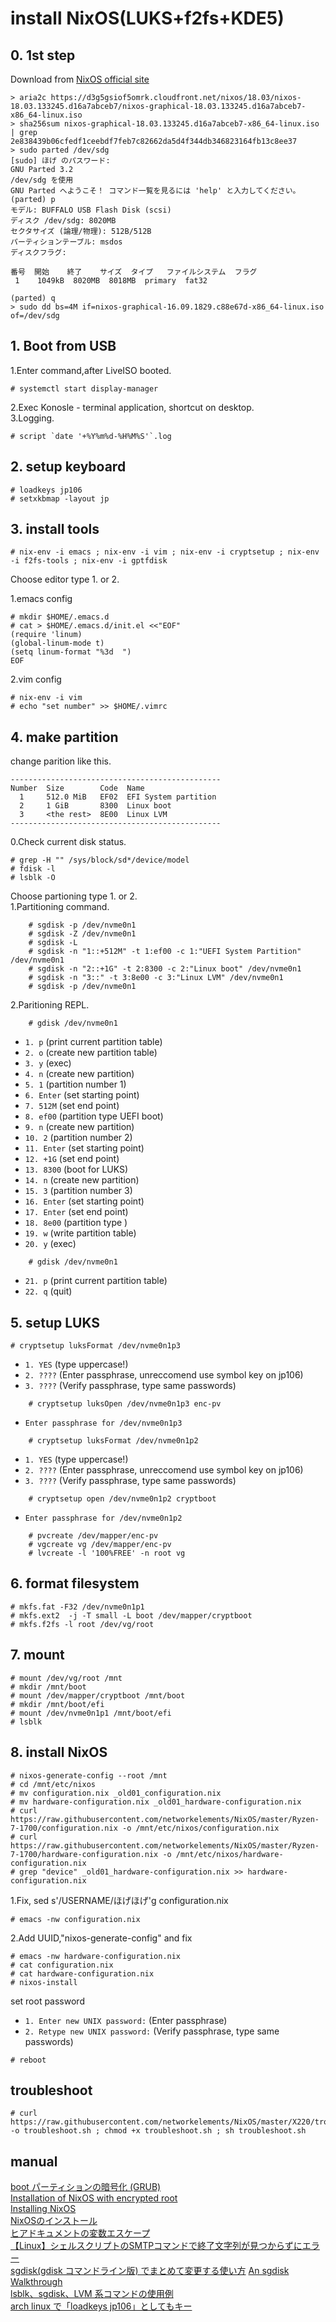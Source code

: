 # install NixOS(LUKS+f2fs+KDE5)
## 0. 1st step
Download from [NixOS official site](http://nixos.org/nixos/download.html)  

    > aria2c https://d3g5gsiof5omrk.cloudfront.net/nixos/18.03/nixos-18.03.133245.d16a7abceb7/nixos-graphical-18.03.133245.d16a7abceb7-x86_64-linux.iso
    > sha256sum nixos-graphical-18.03.133245.d16a7abceb7-x86_64-linux.iso | grep 2e838439b06cfedf1ceebdf7feb7c82662da5d4f344db346823164fb13c8ee37
    > sudo parted /dev/sdg
    [sudo] ほげ のパスワード: 
    GNU Parted 3.2
    /dev/sdg を使用
    GNU Parted へようこそ！ コマンド一覧を見るには 'help' と入力してください。
    (parted) p                                                                    
    モデル: BUFFALO USB Flash Disk (scsi)
    ディスク /dev/sdg: 8020MB
    セクタサイズ (論理/物理): 512B/512B
    パーティションテーブル: msdos
    ディスクフラグ: 

    番号  開始    終了    サイズ  タイプ   ファイルシステム  フラグ
     1    1049kB  8020MB  8018MB  primary  fat32

    (parted) q 
    > sudo dd bs=4M if=nixos-graphical-16.09.1829.c88e67d-x86_64-linux.iso of=/dev/sdg

## 1. Boot from USB
1.Enter command,after LiveISO booted.  

    # systemctl start display-manager

2.Exec Konosle - terminal application, shortcut on desktop.  
3.Logging.  

    # script `date '+%Y%m%d-%H%M%S'`.log

## 2. setup keyboard

    # loadkeys jp106
    # setxkbmap -layout jp

## 3. install tools
    # nix-env -i emacs ; nix-env -i vim ; nix-env -i cryptsetup ; nix-env -i f2fs-tools ; nix-env -i gptfdisk

Choose editor type 1. or 2.  

1.emacs config  
```
# mkdir $HOME/.emacs.d
# cat > $HOME/.emacs.d/init.el <<"EOF"
(require 'linum)
(global-linum-mode t)
(setq linum-format "%3d  ")
EOF
```
2.vim config  
```
# nix-env -i vim
# echo "set number" >> $HOME/.vimrc 
```


## 4. make partition
change parition like this.  
```
-----------------------------------------------
Number  Size        Code  Name
  1     512.0 MiB   EF02  EFI System partition
  2     1 GiB       8300  Linux boot
  3     <the rest>  8E00  Linux LVM
-----------------------------------------------
```
0.Check current disk status.  

    # grep -H "" /sys/block/sd*/device/model
    # fdisk -l
    # lsblk -O
 
Choose partioning type 1. or 2.  
1.Partitioning command.  
```
    # sgdisk -p /dev/nvme0n1
    # sgdisk -Z /dev/nvme0n1
    # sgdisk -L
    # sgdisk -n "1::+512M" -t 1:ef00 -c 1:"UEFI System Partition" /dev/nvme0n1
    # sgdisk -n "2::+1G" -t 2:8300 -c 2:"Linux boot" /dev/nvme0n1
    # sgdisk -n "3::" -t 3:8e00 -c 3:"Linux LVM" /dev/nvme0n1
    # sgdisk -p /dev/nvme0n1
```  
2.Paritioning REPL.  
```
    # gdisk /dev/nvme0n1
```
- `1. p` (print current partition table)
- `2. o` (create new partition table)
- `3. y` (exec)
- `4. n` (create new partition)
- `5. 1` (partition number 1)
- `6. Enter` (set starting point)
- `7. 512M` (set end point)
- `8. ef00` (partition type UEFI boot)
- `9. n` (create new partition)
- `10. 2` (partition number 2)
- `11. Enter` (set starting point)
- `12. +1G` (set end point)
- `13. 8300` (boot for LUKS)
- `14. n` (create new partition)
- `15. 3` (partition number 3)
- `16. Enter` (set starting point)
- `17. Enter` (set end point)
- `18. 8e00` (partition type  )
- `19. w` (write partition table)
- `20. y` (exec)  
```
    # gdisk /dev/nvme0n1
```
- `21. p` (print current partition table)
- `22. q` (quit)

## 5. setup LUKS 

    # cryptsetup luksFormat /dev/nvme0n1p3
- `1. YES` (type uppercase!)
- `2. ????` (Enter passphrase, unreccomend use symbol key on jp106)
- `3. ????` (Verify passphrase, type same passwords)
```    
    # cryptsetup luksOpen /dev/nvme0n1p3 enc-pv  
```
- `Enter passphrase for /dev/nvme0n1p3`
```
    # cryptsetup luksFormat /dev/nvme0n1p2  
```
- `1. YES` (type uppercase!)
- `2. ????` (Enter passphrase, unreccomend use symbol key on jp106)
- `3. ????` (Verify passphrase, type same passwords)
```    
    # cryptsetup open /dev/nvme0n1p2 cryptboot 
```
- `Enter passphrase for /dev/nvme0n1p2`
```
    # pvcreate /dev/mapper/enc-pv
    # vgcreate vg /dev/mapper/enc-pv
    # lvcreate -l '100%FREE' -n root vg
```

## 6. format filesystem


    # mkfs.fat -F32 /dev/nvme0n1p1
    # mkfs.ext2  -j -T small -L boot /dev/mapper/cryptboot  
    # mkfs.f2fs -l root /dev/vg/root  


## 7. mount

    # mount /dev/vg/root /mnt
    # mkdir /mnt/boot
    # mount /dev/mapper/cryptboot /mnt/boot
    # mkdir /mnt/boot/efi
    # mount /dev/nvme0n1p1 /mnt/boot/efi
    # lsblk
    
## 8. install NixOS

    # nixos-generate-config --root /mnt
    # cd /mnt/etc/nixos
    # mv configuration.nix _old01_configuration.nix
    # mv hardware-configuration.nix _old01_hardware-configuration.nix
    # curl https://raw.githubusercontent.com/networkelements/NixOS/master/Ryzen-7-1700/configuration.nix -o /mnt/etc/nixos/configuration.nix
    # curl https://raw.githubusercontent.com/networkelements/NixOS/master/Ryzen-7-1700/hardware-configuration.nix -o /mnt/etc/nixos/hardware-configuration.nix
    # grep "device" _old01_hardware-configuration.nix >> hardware-configuration.nix

1.Fix, sed s'/USERNAME/ほげほげ'g  configuration.nix

    # emacs -nw configuration.nix

2.Add UUID,"nixos-generate-config" and fix

    # emacs -nw hardware-configuration.nix
    # cat configuration.nix
    # cat hardware-configuration.nix
    # nixos-install
set root password
- `1. Enter new UNIX password:` (Enter passphrase)
- `2. Retype new UNIX password:` (Verify passphrase, type same passwords)
```
# reboot
```

troubleshoot
-------------
    # curl https://raw.githubusercontent.com/networkelements/NixOS/master/X220/troubleshoot.sh -o troubleshoot.sh ; chmod +x troubleshoot.sh ; sh troubleshoot.sh 

manual
-------
[boot パーティションの暗号化 (GRUB)](https://wiki.archlinuxjp.org/index.php/Dm-crypt/システム全体の暗号化#boot_.E3.83.91.E3.83.BC.E3.83.86.E3.82.A3.E3.82.B7.E3.83.A7.E3.83.B3.E3.81.AE.E6.9A.97.E5.8F.B7.E5.8C.96_.28GRUB.29)  
[Installation of NixOS with encrypted root](https://gist.github.com/martijnvermaat/76f2e24d0239470dd71050358b4d5134)  
[Installing NixOS](https://chris-martin.org/2015/installing-nixos)  
[NixOSのインストール](https://github.com/Tokyo-NixOS/Tokyo-NixOS-Meetup-Wiki/wiki/install)  
[ヒアドキュメントの変数エスケープ](http://qiita.com/mofmofneko/items/bf003d14670644dd6197)  
[【Linux】シェルスクリプトのSMTPコマンドで終了文字列が見つからずにエラー](http://ameblo.jp/i-am-pleasure/entry-12041629875.html)  
[sgdisk(gdisk コマンドライン版) でまとめて変更する使い方](http://takuya-1st.hatenablog.jp/entry/2016/12/16/183718)
[An sgdisk Walkthrough](http://www.rodsbooks.com/gdisk/sgdisk-walkthrough.html)  
[lsblk、sgdisk、LVM 系コマンドの使用例](http://qiita.com/blp1526/items/0a88299d4bd841d01e3f)  
[arch linux で「loadkeys jp106」としてもキー](https://detail.chiebukuro.yahoo.co.jp/qa/question_detail/q12163403022)
